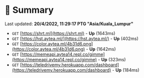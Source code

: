 # 📖 Summary
Last updated: **20/4/2022, 11:29:17 PTG "Asia/Kuala_Lumpur"**

- `GET` [https://shrt.ml](https://shrt.ml) - **Up** (1643ms)
- `GET` [https://hst.aytea.ml/](https://hst.aytea.ml/) - **Up** (402ms)
- `GET` [https://color.aytea.ml/4b31d6.png](https://color.aytea.ml/4b31d6.png) - **Up** (1642ms)
- `GET` [https://memeapi.aytea14.repl.co/gimme](https://memeapi.aytea14.repl.co/gimme) - **Up** (323ms)
- `GET` [https://teledrivemy.herokuapp.com/dashboard](https://teledrivemy.herokuapp.com/dashboard) - **Up** (184ms)
